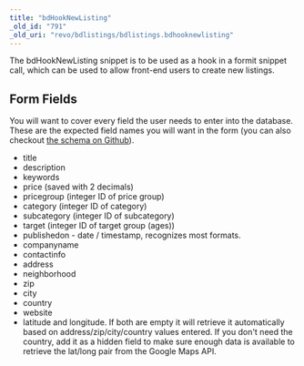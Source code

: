```yaml
---
title: "bdHookNewListing"
_old_id: "791"
_old_uri: "revo/bdlistings/bdlistings.bdhooknewlisting"
---
```


The bdHookNewListing snippet is to be used as a hook in a formit snippet call, which can be used to allow front-end users to create new listings.

## Form Fields

You will want to cover every field the user needs to enter into the database. These are the expected field names you will want in the form (you can also checkout [the schema on Github](https://github.com/Mark-H/bdListings/blob/master/_build/schema/bdlistings.mysql.schema.xml)).

- title
- description
- keywords
- price (saved with 2 decimals)
- pricegroup (integer ID of price group)
- category (integer ID of category)
- subcategory (integer ID of subcategory)
- target (integer ID of target group (ages))
- publishedon - date / timestamp, recognizes most formats.
- companyname
- contactinfo
- address
- neighborhood
- zip
- city
- country
- website
- latitude and longitude. If both are empty it will retrieve it automatically based on address/zip/city/country values entered. If you don't need the country, add it as a hidden field to make sure enough data is available to retrieve the lat/long pair from the Google Maps API.
